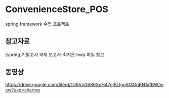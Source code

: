 # ConvenienceStore_POS
spring framework 수업 프로젝트

## 참고자료
[spring]기말고사 과제 보고서-최지운.hwp 파일 참고

## 동영상
https://drive.google.com/file/d/1ORVyG686XpH47gIBLlgqSt3OqKN1afBW/view?usp=sharing
